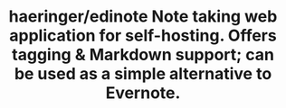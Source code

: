 ---
layout: post
link: https://github.com/haeringer/edinote
title: haeringer/edinote  Note taking web application for self-hosting. Offers tagging & Markdown support; can be used as a simple alternative to Evernote.
---